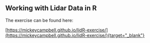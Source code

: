 ## Working with Lidar Data in R

The exercise can be found here:

[https://mickeycampbell.github.io/lidR-exercise/](https://mickeycampbell.github.io/lidR-exercise/){target="_blank"}
